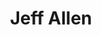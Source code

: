 ---
tags:
  - type/speaker
description: Jeff is a cartographer and urban data scientist and the Data Visualization Lead at the School of Cities. He recently finished a PhD in geography.
social:
  linkedin: https://www.linkedin.com/in/jeffallenmaps/
title: Jeff Allen
---